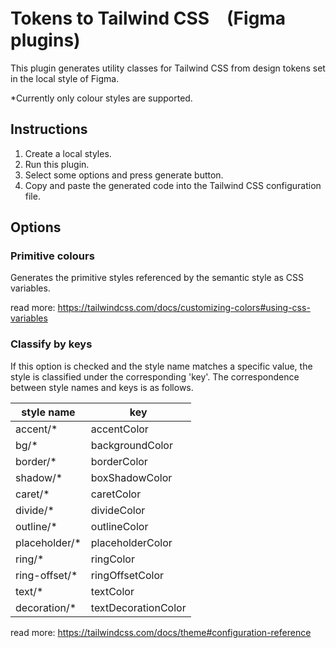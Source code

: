 # Tokens to Tailwind CSS　(Figma plugins)
This plugin generates utility classes for Tailwind CSS from design tokens set in the local style of Figma.

*Currently only colour styles are supported.

## Instructions
1. Create a local styles.
2. Run this plugin.
3. Select some options and press generate button.
4. Copy and paste the generated code into the Tailwind CSS configuration file.

## Options
### Primitive colours
Generates the primitive styles referenced by the semantic style as CSS variables.

read more:
https://tailwindcss.com/docs/customizing-colors#using-css-variables

### Classify by keys
If this option is checked and the style name matches a specific value, the style is classified under the corresponding 'key'.
The correspondence between style names and keys is as follows.

| style name | key |
|--------|-------|
| accent/* | accentColor |
| bg/* | backgroundColor |
| border/* | borderColor |
| shadow/* | boxShadowColor |
| caret/* | caretColor |
| divide/* | divideColor |
| outline/* | outlineColor |
| placeholder/* | placeholderColor |
| ring/* | ringColor |
| ring-offset/* | ringOffsetColor |
| text/* | textColor |
| decoration/* | textDecorationColor |

read more:
https://tailwindcss.com/docs/theme#configuration-reference